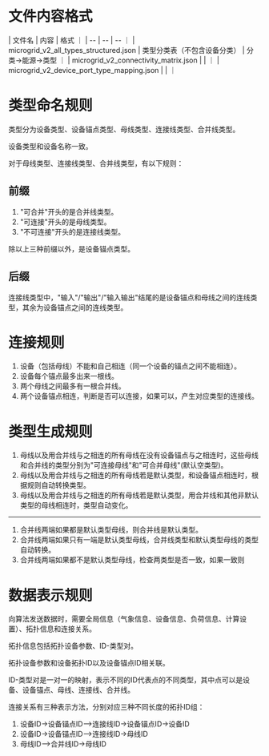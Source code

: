 # 文件内容格式

|  文件名  |  内容  | 格式 ｜
| -- | -- | -- ｜
| microgrid_v2_all_types_structured.json | 类型分类表（不包含设备分类） |  分类->能源->类型  ｜
| microgrid_v2_connectivity_matrix.json |    |    ｜
| microgrid_v2_device_port_type_mapping.json |    |    ｜
# 类型命名规则

类型分为设备类型、设备锚点类型、母线类型、连接线类型、合并线类型。

设备类型和设备名称一致。

对于母线类型、连接线类型、合并线类型，有以下规则：

## 前缀

1. "可合并"开头的是合并线类型。
2. "可连接"开头的是母线类型。
3. "不可连接"开头的是连接线类型。

除以上三种前缀以外，是设备锚点类型。

## 后缀

连接线类型中，"输入"/"输出"/"输入输出"结尾的是设备锚点和母线之间的连线类型，其余为设备锚点之间的连线类型。

# 连接规则

1. 设备（包括母线）不能和自己相连（同一个设备的锚点之间不能相连）。
2. 设备每个锚点最多出来一根线。
3. 两个母线之间最多有一根合并线。
4. 两个设备锚点相连，判断是否可以连接，如果可以，产生对应类型的连接线。

# 类型生成规则

1. 母线以及用合并线与之相连的所有母线在没有设备锚点与之相连时，这些母线和合并线的类型分别为"可连接母线"和"可合并母线"(默认空类型)。
2. 母线以及用合并线与之相连的所有母线若是默认类型，和设备锚点相连时，根据规则自动转换类型。
3. 母线以及用合并线与之相连的所有母线若是默认类型，用合并线和其他非默认类型的母线相连时，类型自动变化。

----

1. 合并线两端如果都是默认类型母线，则合并线是默认类型。
2. 合并线两端如果只有一端是默认类型母线，合并线类型和默认类型母线的类型自动转换。
3. 合并线两端如果都不是默认类型母线，检查两类型是否一致，如果一致则

# 数据表示规则

向算法发送数据时，需要全局信息（气象信息、设备信息、负荷信息、计算设置）、拓扑信息和连接关系。

拓扑信息包括拓扑设备参数、ID-类型对。

拓扑设备参数和设备拓扑ID以及设备锚点ID相关联。

ID-类型对是一对一的映射，表示不同的ID代表点的不同类型，其中点可以是设备、设备锚点、母线、连接线、合并线。

连接关系有三种表示方法，分别对应三种不同长度的拓扑ID组：

1. 设备ID->设备锚点ID—>连接线ID->设备锚点ID->设备ID
1. 设备ID->设备锚点ID—>连接线ID->母线ID
1. 母线ID—>合并线ID->母线ID
